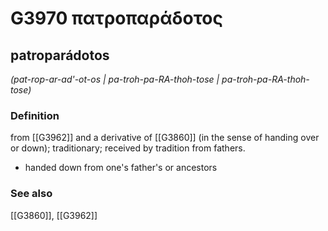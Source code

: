 # G3970 πατροπαράδοτος

## patroparádotos

_(pat-rop-ar-ad'-ot-os | pa-troh-pa-RA-thoh-tose | pa-troh-pa-RA-thoh-tose)_

### Definition

from [[G3962]] and a derivative of [[G3860]] (in the sense of handing over or down); traditionary; received by tradition from fathers.

- handed down from one's father's or ancestors

### See also

[[G3860]], [[G3962]]

